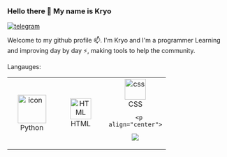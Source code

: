 ### Hello there 👋 My name is Kryo
[![telegram](https://img.shields.io/badge/Kryo-2CA5E0?style=for-the-badge&logo=telegram&logoColor=white)](https://t.me/Kryovzv/)&nbsp;&nbsp;&nbsp;
<p align="justify">

Welcome to my github profile 📫. I'm Kryo and I'm a programmer Learning and improving day by
day ⚡, making tools to help the community.


</p>

Langauges:
<table>
<td align="center" width="96">
      <a href="#macropower-tech">
        <img src="https://techstack-generator.vercel.app/python-icon.svg" alt="icon" width="65" height="65" />
      </a>
      <br>Python
       </td>
     <td align="center"  width="96">
        <img src="https://skillicons.dev/icons?i=html" width="48" height="48" alt="HTML" />
      <br>HTML
    </td>
    <td align="center" width="96">
        <img src="https://skillicons.dev/icons?i=css" width="48" height="48" alt="css" />
      <br>CSS
      
      <p align="center">
  <a href="https://skillicons.dev">
    <img src="https://skillicons.dev/icons?i=cs,js" />
  </a>
</p>
